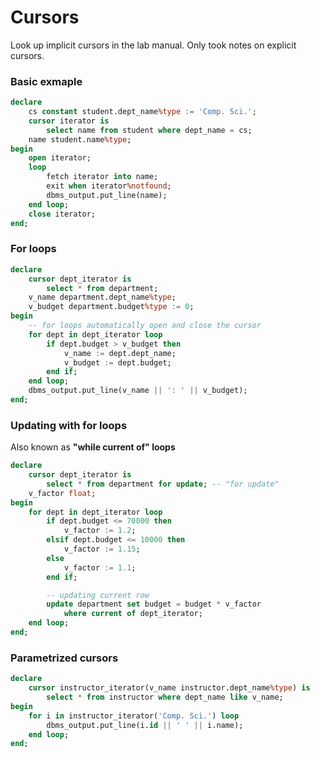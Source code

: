 # Cursors

Look up implicit cursors in the lab manual. Only took notes on explicit cursors.

### Basic exmaple

```sql
declare
	cs constant student.dept_name%type := 'Comp. Sci.';
	cursor iterator is 
        select name from student where dept_name = cs;
	name student.name%type;
begin
	open iterator;
	loop
        fetch iterator into name;
		exit when iterator%notfound;
		dbms_output.put_line(name);
    end loop;
	close iterator;
end;
```

### For loops

```sql
declare
	cursor dept_iterator is
    	select * from department;
	v_name department.dept_name%type;
    v_budget department.budget%type := 0;
begin
	-- for loops automatically open and close the cursor
	for dept in dept_iterator loop 
		if dept.budget > v_budget then
			v_name := dept.dept_name;
			v_budget := dept.budget;
    	end if;
    end loop;
	dbms_output.put_line(v_name || ': ' || v_budget);
end;
```

### Updating with for loops

Also known as **"while current of" loops**

```sql
declare
	cursor dept_iterator is
    	select * from department for update; -- "for update"
	v_factor float;
begin
    for dept in dept_iterator loop
    	if dept.budget <= 70000 then
    		v_factor := 1.2;
		elsif dept.budget <= 10000 then
            v_factor := 1.15;
		else
            v_factor := 1.1;
		end if;

		-- updating current row
		update department set budget = budget * v_factor 
			where current of dept_iterator;
    end loop;
end;
```

### Parametrized cursors

```sql
declare
	cursor instructor_iterator(v_name instructor.dept_name%type) is
    	select * from instructor where dept_name like v_name;
begin
	for i in instructor_iterator('Comp. Sci.') loop
		dbms_output.put_line(i.id || ' ' || i.name);
    end loop;
end;
```